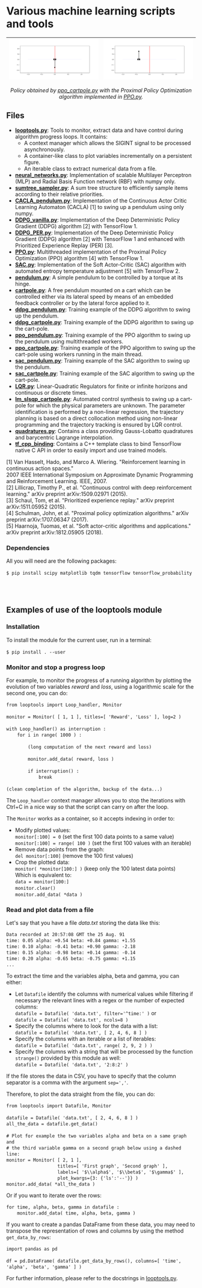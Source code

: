 # Various machine learning scripts and tools

![](cartpole_ppo_1.gif?raw=true "Starting from the same initial position it has been trained with") | ![](cartpole_ppo_2.gif?raw=true "Starting from a different position than the training one")
:-:|:-:

<p align="center"><i>Policy obtained by <a href="ppo_cartpole.py">ppo_cartpole.py</a> with the Proximal Policy Optimization algorithm implemented in <a href="PPO.py">PPO.py</a>.</i></p>


## Files

- **[looptools.py](looptools.py)**: Tools to monitor, extract data and have control during algorithm progress loops. It contains:
	- A context manager which allows the SIGINT signal to be processed asynchronously.
	- A container-like class to plot variables incrementally on a persistent figure.
	- An iterable class to extract numerical data from a file.
- **[neural_networks.py](neural_networks.py)**: Implementation of scalable Multilayer Perceptron (MLP) and Radial Basis Function network (RBF) with numpy only.
- **[sumtree_sampler.py](sumtree_sampler.py)**: A sum tree structure to efficiently sample items according to their relative priorities.
- **[CACLA_pendulum.py](CACLA_pendulum.py)**: Implementation of the Continuous Actor Critic Learning Automaton (CACLA) [1] to swing up a pendulum using only numpy.
- **[DDPG_vanilla.py](DDPG_vanilla.py)**: Implementation of the Deep Deterministic Policy Gradient (DDPG) algorithm [2] with TensorFlow 1.
- **[DDPG_PER.py](DDPG_PER.py)**: Implementation of the Deep Deterministic Policy Gradient (DDPG) algorithm [2] with TensorFlow 1 and enhanced with Prioritized Experience Replay (PER) [3].
- **[PPO.py](PPO.py)**: Multithreaded implementation of the Proximal Policy Optimization (PPO) algorithm [4] with TensorFlow 1.
- **[SAC.py](SAC.py)**: Implementation of the Soft Actor-Critic (SAC) algorithm with automated entropy temperature adjustment [5] with TensorFlow 2.
- **[pendulum.py](pendulum.py)**: A simple pendulum to be controlled by a torque at its hinge.
- **[cartpole.py](cartpole.py)**: A free pendulum mounted on a cart which can be controlled either via its lateral speed by means of an embedded feedback controller or by the lateral force applied to it.
- **[ddpg_pendulum.py](ddpg_pendulum.py)**: Training example of the DDPG algorithm to swing up the pendulum.
- **[ddpg_cartpole.py](ddpg_cartpole.py)**: Training example of the DDPG algorithm to swing up the cart-pole.
- **[ppo_pendulum.py](ppo_pendulum.py)**: Training example of the PPO algorithm to swing up the pendulum using multithreaded workers.
- **[ppo_cartpole.py](ppo_cartpole.py)**: Training example of the PPO algorithm to swing up the cart-pole using workers running in the main thread.
- **[sac_pendulum.py](sac_pendulum.py)**: Training example of the SAC algorithm to swing up the pendulum.
- **[sac_cartpole.py](sac_cartpole.py)**: Training example of the SAC algorithm to swing up the cart-pole.
- **[LQR.py](LQR.py)**: Linear-Quadratic Regulators for finite or infinite horizons and continuous or discrete times.
- **[lm_slsqp_cartpole.py](lm_slsqp_cartpole.py)**: Automated control synthesis to swing up a cart-pole for which the physical parameters are unknown. The parameter identification is performed by a non-linear regression, the trajectory planning is based on a direct collocation method using non-linear programming and the trajectory tracking is ensured by LQR control.
- **[quadratures.py](quadratures.py)**: Contains a class providing Gauss-Lobatto quadratures and barycentric Lagrange interpolation.
- **[tf_cpp_binding](tf_cpp_binding)**: Contains a C++ template class to bind TensorFlow native C API in order to easily import and use trained models.

[1] Van Hasselt, Hado, and Marco A. Wiering. "Reinforcement learning in continuous action spaces."<br />
    2007 IEEE International Symposium on Approximate Dynamic Programming and Reinforcement Learning. IEEE, 2007.<br />
[2] Lillicrap, Timothy P., et al. "Continuous control with deep reinforcement learning." arXiv preprint arXiv:1509.02971 (2015).<br />
[3] Schaul, Tom, et al. "Prioritized experience replay." arXiv preprint arXiv:1511.05952 (2015).<br />
[4] Schulman, John, et al. "Proximal policy optimization algorithms." arXiv preprint arXiv:1707.06347 (2017).<br />
[5] Haarnoja, Tuomas, et al. "Soft actor-critic algorithms and applications." arXiv preprint arXiv:1812.05905 (2018).


### Dependencies

All you will need are the following packages:

`$ pip install scipy matplotlib tqdm tensorflow tensorflow_probability`

<br />
<br />


## Examples of use of the looptools module


### Installation

To install the module for the current user, run in a terminal:

`$ pip install . --user`


### Monitor and stop a progress loop

For example, to monitor the progress of a running algorithm by plotting the evolution of two variables *reward* and *loss*, using a logarithmic scale for the second one, you can do:

	from looptools import Loop_handler, Monitor

	monitor = Monitor( [ 1, 1 ], titles=[ 'Reward', 'Loss' ], log=2 )

	with Loop_handler() as interruption :
		for i in range( 1000 ) :

			(long computation of the next reward and loss)

			monitor.add_data( reward, loss )

			if interruption() :
				break
	
	(clean completion of the algorithm, backup of the data...)

The `Loop_handler` context manager allows you to stop the iterations with Ctrl+C in a nice way so that the script can carry on after the loop.

The `Monitor` works as a container, so it accepts indexing in order to:
- Modify plotted values:<br />
`monitor[:100] = 0` (set the first 100 data points to a same value)<br />
`monitor[:100] = range( 100 )` (set the first 100 values with an iterable)
- Remove data points from the graph:<br />
`del monitor[:100]` (remove the 100 first values)
- Crop the plotted data:<br />
`monitor( *monitor[100:] )` (keep only the 100 latest data points)<br />
Which is equivalent to:<br />
`data = monitor[100:]`<br />
`monitor.clear()`<br />
`monitor.add_data( *data )`


### Read and plot data from a file

Let's say that you have a file *data.txt* storing the data like this:

	Data recorded at 20:57:08 GMT the 25 Aug. 91
	time: 0.05 alpha: +0.54 beta: +0.84 gamma: +1.55
	time: 0.10 alpha: -0.41 beta: +0.90 gamma: -2.18
	time: 0.15 alpha: -0.98 beta: +0.14 gamma: -0.14
	time: 0.20 alpha: -0.65 beta: -0.75 gamma: +1.15
	...

To extract the time and the variables alpha, beta and gamma, you can either:
- Let `Datafile` identify the columns with numerical values while filtering if necessary the relevant lines with a regex or the number of expected columns:<br />
`datafile = Datafile( 'data.txt', filter='^time:' )` or<br />
`datafile = Datafile( 'data.txt', ncols=8 )`
- Specify the columns where to look for the data with a list:<br />
`datafile = Datafile( 'data.txt', [ 2, 4, 6, 8 ] )`
- Specify the columns with an iterable or a list of iterables:<br />
`datafile = Datafile( 'data.txt', range( 2, 9, 2 ) )`
- Specify the columns with a string that will be processed by the function `strange()` provided by this module as well:<br />
`datafile = Datafile( 'data.txt', '2:8:2' )`

If the file stores the data in CSV, you have to specify that the column separator is a comma with the argument `sep=','`.

Therefore, to plot the data straight from the file, you can do:

	from looptools import Datafile, Monitor

	datafile = Datafile( 'data.txt', [ 2, 4, 6, 8 ] )
	all_the_data = datafile.get_data()

	# Plot for example the two variables alpha and beta on a same graph and
	# the third variable gamma on a second graph below using a dashed line:
	monitor = Monitor( [ 2, 1 ],
	                   titles=[ 'First graph', 'Second graph' ],
	                   labels=[ '$\\alpha$', '$\\beta$', '$\gamma$' ],
	                   plot_kwargs={3: {'ls':'--'}} )
	monitor.add_data( *all_the_data )

Or if you want to iterate over the rows:

	for time, alpha, beta, gamma in datafile :
		monitor.add_data( time, alpha, beta, gamma )

If you want to create a pandas DataFrame from these data, you may need to transpose the representation of rows and columns by using the method `get_data_by_rows`:

	import pandas as pd

	df = pd.DataFrame( datafile.get_data_by_rows(), columns=[ 'time', 'alpha', 'beta', 'gamma' ] )


For further information, please refer to the docstrings in [looptools.py](looptools.py).
